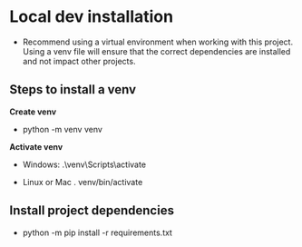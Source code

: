 # Local dev installation

- Recommend using a virtual environment when working with this project. Using a venv file will ensure that the correct dependencies are installed and not impact other projects.

## Steps to install a venv 

**Create venv**
- python -m venv venv

**Activate venv**

- Windows:
.\venv\Scripts\activate

- Linux or Mac
. venv/bin/activate


## Install project dependencies

- python -m pip install -r requirements.txt
